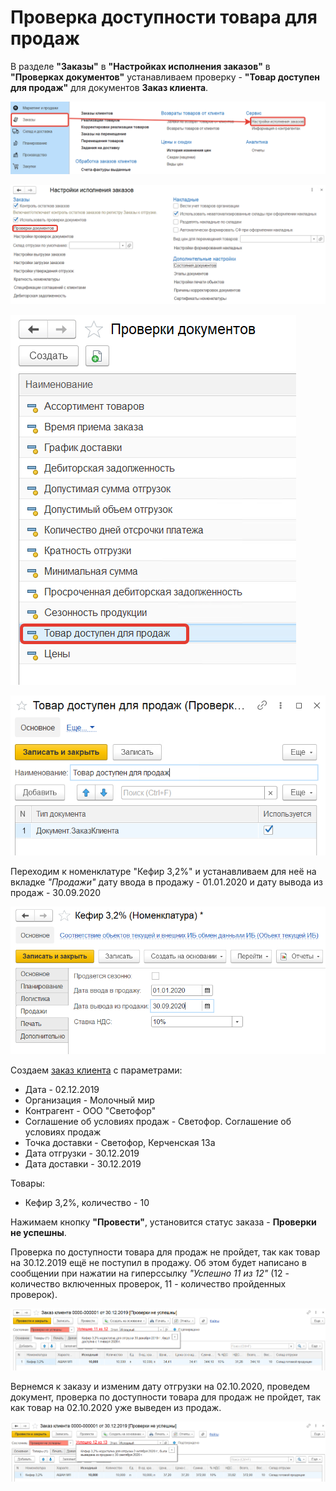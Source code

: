 # Проверка доступности товара для продаж

В разделе **"Заказы"** в **"Настройках исполнения заказов"** в **"Проверках документов"** устанавливаем проверку - **"Товар доступен для продаж"** для документов **Заказ клиента**.

[![1][1]][1]

[![2][2]][2]

[![3][3]][3]

[![4][4]][4]

Переходим к номенклатуре "Кефир 3,2%" и устанавливаем для неё на вкладке *"Продажи"* дату ввода в продажу - 01.01.2020 и дату вывода из продаж - 30.09.2020

[![5][5]][5]

Создаем [заказ клиента](../../CustomerOrder.md) с параметрами:

- Дата - 02.12.2019
- Организация - Молочный мир
- Контрагент - ООО "Светофор"
- Соглашение об условиях продаж - Светофор. Соглашение об условиях продаж
- Точка доставки - Светофор, Керченская 13а
- Дата отгрузки - 30.12.2019
- Дата доставки - 30.12.2019

Товары:

- Кефир 3,2%, количество - 10

Нажимаем кнопку **"Провести"**, установится статус заказа - **Проверки не успешны**.

Проверка по доступности товара для продаж не пройдет, так как товар на 30.12.2019 ещё не поступил в продажу. Об этом будет написано в сообщении при нажатии на гиперссылку *"Успешно 11 из 12"* (12 - количество включенных проверок, 11 - количество пройденных проверок).

[![6][6]][6]

Вернемся к заказу и изменим дату отгрузки на 02.10.2020, проведем документ, проверка по доступности товара для продаж не пройдет, так как товар на 02.10.2020 уже выведен из продаж.

[![7][7]][7]

[1]: CheckingProductAvailabilityForSales.assets/1.png
[2]: CheckingProductAvailabilityForSales.assets/2.png
[3]: CheckingProductAvailabilityForSales.assets/3.png
[4]: CheckingProductAvailabilityForSales.assets/4.png
[5]: CheckingProductAvailabilityForSales.assets/5.png
[6]: CheckingProductAvailabilityForSales.assets/6.png
[7]: CheckingProductAvailabilityForSales.assets/7.png
